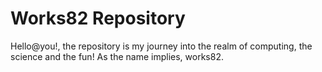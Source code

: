 <h1>Works82 Repository</h1>
<p>Hello@you!, the repository is my journey into the realm of computing, the science and the fun! As the name implies, works82.</p>
